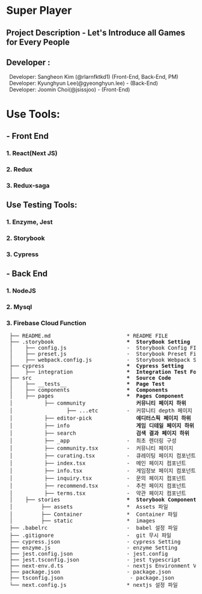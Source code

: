# Super Player

## Project Description - Let's Introduce all Games for Every People

## Developer :

&nbsp; Developer: Sangheon Kim (@rlarnfktkd1) (Front-End, Back-End, PM)<br />
&nbsp; Developer: Kyunghyun Lee(@gyeonghyun.lee) - (Back-End)
<br />
&nbsp; Developer: Joomin Choi(@jsissjoo) - (Front-End)

# Use Tools:

## - Front End

### 1. React(Next JS)

### 2. Redux

### 3. Redux-saga

## Use Testing Tools:

### 1. Enzyme, Jest

### 2. Storybook

### 3. Cypress

## - Back End

### 1. NodeJS

### 2. Mysql

### 3. Firebase Cloud Function

<pre>
 ├── README.md                        * README FILE
 ├── .storybook                       <b>*  StoryBook Setting</b>
 │    ├── config.js                   -  Storybook Config FIle
 │    ├── preset.js                   -  Storybook Preset File
 │    ├── webpack.config.js           -  Storybook Webpack Setting
 ├── cypress                          <b>*  Cypress Setting</b>
 │    ├── integration                 <b>*  Integration Test Folder</b>
 ├── src                              <b>*  Source Code</b>
 │    ├── __tests__                   <b>*  Page Test</b>
 │    ├── components                  <b>*  Components</b>
 │    ├── pages                       <b>*  Pages Component</b>
 │          ├── community             <b>   커뮤니티 페이지 하위</b>
 │                 ├── ...etc         -  커뮤니티 depth 페이지 컴포넌트들
 │          ├── editor-pick           <b>   에디터스픽 페이지 하위</b>
 │          ├── info                  <b>   게임 디테일 페이지 하위</b>
 │          ├── search                <b>   검색 결과 페이지 하위</b>
 │          ├── _app                  -  최초 렌더링 구성
 │          ├── community.tsx         -  커뮤니티 페이지
 │          ├── curating.tsx          -  큐레이팅 페이지 컴포넌트
 │          ├── index.tsx             -  메인 페이지 컴포넌트
 │          ├── info.tsx              -  게임정보 페이지 컴포넌트
 │          ├── inquiry.tsx           -  문의 페이지 컴포넌트
 │          ├── recommend.tsx         -  추천 페이지 컴포넌트
 │          ├── terms.tsx             -  약관 페이지 컴포넌트
 │    ├── stories                     <b>*  Storybook Component</b>
 │         ├── assets                 *  Assets 파일 
 │         ├── Container              *  Container 파일  
 │         ├── static                 *  images
 ├── .babelrc                         -  babel 설정 파일
 ├── .gitignore                       -  git 무시 파일
 ├── cypress.json                     - cypress Setting
 ├── enzyme.js                        - enzyme Setting
 ├── jest.config.json                 - jest.config
 ├── jest.tsconfig.json               - jest typescript
 ├── next-env.d.ts                    - nextjs Environment Variable
 ├── package.json                     - package.json
 ├── tsconfig.json                     - package.json
 └── next.config.js                   * nextjs 설정 파일
 </pre>
